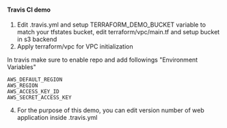 #### Travis CI demo

1) Edit .travis.yml and setup TERRAFORM_DEMO_BUCKET variable to match your tfstates bucket, edit terraform/vpc/main.tf and setup bucket  in s3 backend
2) Apply terraform/vpc for VPC initialization

In travis make sure to enable repo and add followings "Environment Variables"
```
AWS_DEFAULT_REGION
AWS_REGION
AWS_ACCESS_KEY_ID
AWS_SECRET_ACCESS_KEY
```

4) For the purpose of this demo, you can edit version number of web application inside .travis.yml
